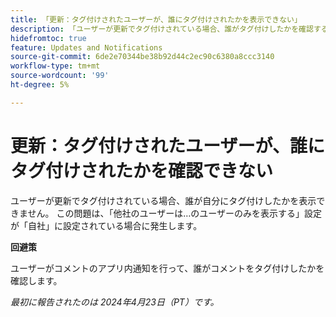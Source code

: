 ```yaml
---
title: 「更新：タグ付けされたユーザーが、誰にタグ付けされたかを表示できない」
description: 「ユーザーが更新でタグ付けされている場合、誰がタグ付けしたかを確認することはできません。 この問題は、「他社のユーザーは…のユーザーのみを表示する」設定が「自社」に設定されている場合に発生します。」
hidefromtoc: true
feature: Updates and Notifications
source-git-commit: 6de2e70344be38b92d44c2ec90c6380a8ccc3140
workflow-type: tm+mt
source-wordcount: '99'
ht-degree: 5%

---
```



# 更新：タグ付けされたユーザーが、誰にタグ付けされたかを確認できない

ユーザーが更新でタグ付けされている場合、誰が自分にタグ付けしたかを表示できません。 この問題は、「他社のユーザーは…のユーザーのみを表示する」設定が「自社」に設定されている場合に発生します。

**回避策**

ユーザーがコメントのアプリ内通知を行って、誰がコメントをタグ付けしたかを確認します。

_最初に報告されたのは 2024年4月23日（PT）です。_

